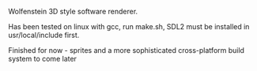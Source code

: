 Wolfenstein 3D style software renderer.

Has been tested on linux with gcc, run make.sh, SDL2 must be installed in usr/local/include first.

Finished for now - sprites and a more sophisticated cross-platform build system to come later
